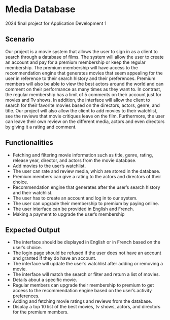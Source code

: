 # Media Database
2024 final project for Application Development 1

## Scenario 

Our project is a movie system that allows the user to sign in as a client to search through a database of films. The system will allow the user to create an account and pay for a premium membership or keep the regular membership. The premium membership will have access to the recommendation engine that generates movies that seem appealing for the user in reference to their search history and their preferences. Premium members will also be able to view the best actors around the world and can comment on their performance as many times as they want to. In contrast, the regular membership has a limit of 5 comments on their account just for movies and Tv shows. In addition, the interface will allow the client to search for their favorite movies based on the directors, actors, genre, and title. Our project will also allow the client to add movies to their watchlist, see the reviews that movie critiques leave on the film. Furthermore, the user can leave their own review on the different media, actors and even directors by giving it a rating and comment.  

## Functionalities
- Fetching and filtering movie information such as title, genre, rating, release year, director, and actors from the movie database. 
- Add movies to the user’s watchlist. 
- The user can rate and review media, which are stored in the database. 
- Premium members can give a rating to the actors and directors of their choice.  
- Recommendation engine that generates after the user’s search history and their watchlist. 
- The user has to create an account and log in to our system. 
- The user can upgrade their membership to premium by paying online. 
- The user interface can be provided in English and French. 
- Making a payment to upgrade the user’s membership  

## Expected Output
- The interface should be displayed in English or in French based on the user’s choice. 
- The login page should be refused if the user does not have an account and granted if they do have an account. 
- The interface will update the user’s watchlist after adding or removing a movie. 
- The interface will match the search or filter and return a list of movies. 
- Details about a specific movie. 
- Regular members can upgrade their membership to premium to get access to the recommendation engine based on the user’s activity preferences. 
- Adding and fetching movie ratings and reviews from the database. 
- Display a top 10 list of the best movies, tv shows, actors, and directors for the premium members. 
